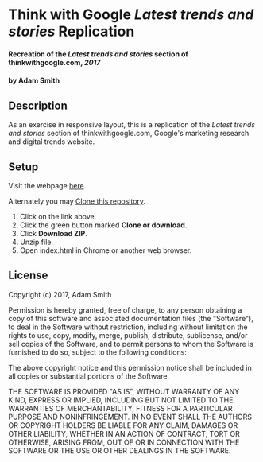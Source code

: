 # Think with Google _Latest trends and stories_ Replication

#### Recreation of the _Latest trends and stories_ section of thinkwithgoogle.com, _2017_

#### by **Adam Smith**

## Description

As an exercise in responsive layout, this is a replication of the _Latest trends and stories_ section of thinkwithgoogle.com, Google's marketing research and digital trends website. 

## Setup

Visit the webpage [here](https://alspdx.github.io/latest-trends).

Alternately you may [Clone this repository](https://github.com/alspdx/latest-trends).
  1. Click on the link above.
  2. Click the green button marked **Clone or download**.
  3. Click **Download ZIP**.
  4. Unzip file.
  5. Open index.html in Chrome or another web browser.

## License

Copyright (c) 2017, Adam Smith

Permission is hereby granted, free of charge, to any person obtaining a copy of this software and associated documentation files (the "Software"), to deal in the Software without restriction, including without limitation the rights to use, copy, modify, merge, publish, distribute, sublicense, and/or sell copies of the Software, and to permit persons to whom the Software is furnished to do so, subject to the following conditions:

The above copyright notice and this permission notice shall be included in all copies or substantial portions of the Software.

THE SOFTWARE IS PROVIDED "AS IS", WITHOUT WARRANTY OF ANY KIND, EXPRESS OR IMPLIED, INCLUDING BUT NOT LIMITED TO THE WARRANTIES OF MERCHANTABILITY, FITNESS FOR A PARTICULAR PURPOSE AND NONINFRINGEMENT. IN NO EVENT SHALL THE AUTHORS OR COPYRIGHT HOLDERS BE LIABLE FOR ANY CLAIM, DAMAGES OR OTHER LIABILITY, WHETHER IN AN ACTION OF CONTRACT, TORT OR OTHERWISE, ARISING FROM, OUT OF OR IN CONNECTION WITH THE SOFTWARE OR THE USE OR OTHER DEALINGS IN THE SOFTWARE.
